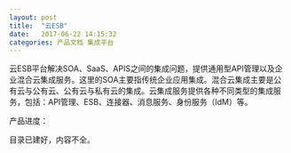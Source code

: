 ```yaml
---
layout: post
title:  "云ESB"
date:   2017-06-22 14:15:32
categories: 产品文档 集成平台
---
```


云ESB平台解决SOA、SaaS、APIS之间的集成问题，提供通用型API管理以及企业混合云集成服务。这里的SOA主要指传统企业应用集成。混合云集成主要是公有云与公有云、公有云与私有云的集成。云集成服务提供各种不同类型的集成服务，包括：API管理、ESB、连接器、消息服务、身份服务（IdM）等。

产品进度：

目录已建好，内容不全。
